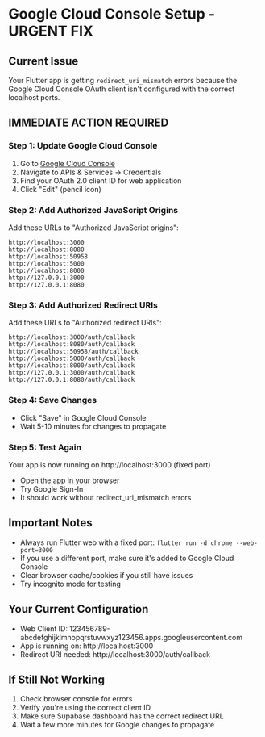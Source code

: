 # Google Cloud Console Setup - URGENT FIX

## Current Issue
Your Flutter app is getting `redirect_uri_mismatch` errors because the Google Cloud Console OAuth client isn't configured with the correct localhost ports.

## IMMEDIATE ACTION REQUIRED

### Step 1: Update Google Cloud Console
1. Go to [Google Cloud Console](https://console.cloud.google.com/)
2. Navigate to APIs & Services → Credentials
3. Find your OAuth 2.0 client ID for web application
4. Click "Edit" (pencil icon)

### Step 2: Add Authorized JavaScript Origins
Add these URLs to "Authorized JavaScript origins":
```
http://localhost:3000
http://localhost:8080
http://localhost:50958
http://localhost:5000
http://localhost:8000
http://127.0.0.1:3000
http://127.0.0.1:8080
```

### Step 3: Add Authorized Redirect URIs
Add these URLs to "Authorized redirect URIs":
```
http://localhost:3000/auth/callback
http://localhost:8080/auth/callback
http://localhost:50958/auth/callback
http://localhost:5000/auth/callback
http://localhost:8000/auth/callback
http://127.0.0.1:3000/auth/callback
http://127.0.0.1:8080/auth/callback
```

### Step 4: Save Changes
- Click "Save" in Google Cloud Console
- Wait 5-10 minutes for changes to propagate

### Step 5: Test Again
Your app is now running on http://localhost:3000 (fixed port)
- Open the app in your browser
- Try Google Sign-In
- It should work without redirect_uri_mismatch errors

## Important Notes
- Always run Flutter web with a fixed port: `flutter run -d chrome --web-port=3000`
- If you use a different port, make sure it's added to Google Cloud Console
- Clear browser cache/cookies if you still have issues
- Try incognito mode for testing

## Your Current Configuration
- Web Client ID: 123456789-abcdefghijklmnopqrstuvwxyz123456.apps.googleusercontent.com
- App is running on: http://localhost:3000
- Redirect URI needed: http://localhost:3000/auth/callback

## If Still Not Working
1. Check browser console for errors
2. Verify you're using the correct client ID
3. Make sure Supabase dashboard has the correct redirect URL
4. Wait a few more minutes for Google changes to propagate
